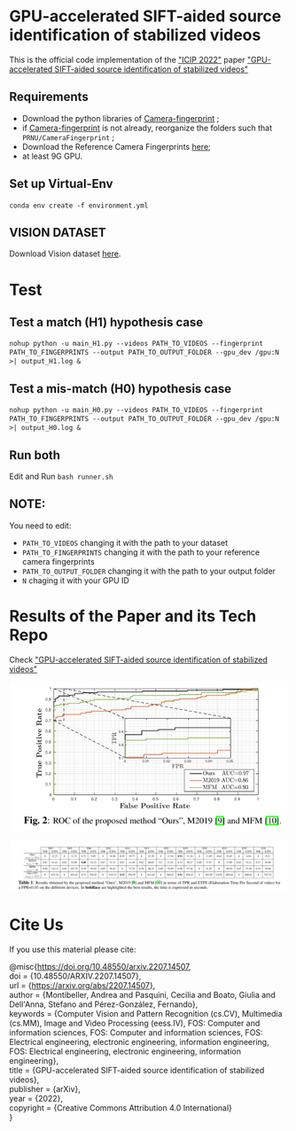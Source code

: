 # GPU-accelerated SIFT-aided source identification of stabilized videos

This is the official code implementation of the ["ICIP 2022"](https://cmsworkshops.com/ICIP2022/papers/accepted_papers.php) paper ["GPU-accelerated SIFT-aided source identification of stabilized videos"](http://arxiv.org/abs/2207.14507)

## Requirements

- Download the python libraries of [Camera-fingerprint](https://dde.binghamton.edu/download/camera_fingerprint/) ;
 - if [Camera-fingerprint](https://dde.binghamton.edu/download/camera_fingerprint/) is not already, reorganize the folders such that ```PRNU/CameraFingerprint``` ;
 - Download the Reference Camera Fingerprints [here](https://drive.google.com/drive/folders/1q6FpTvP5FYsgaQf5kbC3vjuT6s8jbmxs?usp=sharing);
 - at least 9G GPU.
## Set up Virtual-Env
```
conda env create -f environment.yml
```
## VISION DATASET

Download Vision dataset [here](https://lesc.dinfo.unifi.it/en/datasets).

# Test

## Test a match (H1) hypothesis case
```
nohup python -u main_H1.py --videos PATH_TO_VIDEOS --fingerprint PATH_TO_FINGERPRINTS --output PATH_TO_OUTPUT_FOLDER --gpu_dev /gpu:N >| output_H1.log & 
```

## Test a mis-match (H0) hypothesis case
```
nohup python -u main_H0.py --videos PATH_TO_VIDEOS --fingerprint PATH_TO_FINGERPRINTS --output PATH_TO_OUTPUT_FOLDER --gpu_dev /gpu:N >| output_H0.log & 
```

## Run both
Edit and Run ```bash runner.sh```

## NOTE:
You need to edit:
- ```PATH_TO_VIDEOS``` changing it with the path to your dataset
- ```PATH_TO_FINGERPRINTS``` changing it with the path to your reference camera fingerprints
- ```PATH_TO_OUTPUT_FOLDER``` changing it with the path to your output folder
- ```N``` chaging it with your GPU ID

# Results of the Paper and its Tech Repo

Check ["GPU-accelerated SIFT-aided source identification of stabilized videos"](http://arxiv.org/abs/2207.14507)

<p align="center">
  <img src="https://github.com/AMontiB/GPU-PRNU-SIFT/blob/main/figures/ROC.png">
</p>

![tables](https://github.com/AMontiB/GPU-PRNU-SIFT/blob/main/figures/table.png?raw=true)

# Cite Us
If you use this material please cite: 

@misc{https://doi.org/10.48550/arxiv.2207.14507, \
  doi = {10.48550/ARXIV.2207.14507},\
  url = {https://arxiv.org/abs/2207.14507}, \
  author = {Montibeller, Andrea and Pasquini, Cecilia and Boato, Giulia and Dell'Anna, Stefano and Pérez-González, Fernando},\
  keywords = {Computer Vision and Pattern Recognition (cs.CV), Multimedia (cs.MM), Image and Video Processing (eess.IV), FOS: Computer and information sciences, FOS: Computer and information sciences, FOS: Electrical engineering, electronic engineering, information engineering, FOS: Electrical engineering, electronic engineering, information engineering},\
  title = {GPU-accelerated SIFT-aided source identification of stabilized videos},\
  publisher = {arXiv},\
  year = {2022},\
  copyright = {Creative Commons Attribution 4.0 International}\
}

